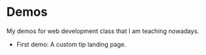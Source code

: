 # Demos

My demos for web development class that I am teaching nowadays.

-   First demo: A custom tip landing page.
